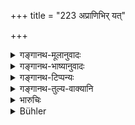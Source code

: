 +++
title = "223 अप्राणिभिर् यत्"

+++

<details><summary>गङ्गानथ-मूलानुवादः</summary>

That which is done through inanimate things is called ‘Gambling’; while what is done through animate things is to be known as ‘Betting.’—(223)
</details>

<details><summary>गङ्गानथ-भाष्यानुवादः</summary>

**(verses 9.220-227)  
**

(No Bāṣhya)
</details>

<details><summary>गङ्गानथ-टिप्पन्यः</summary>

This verse is quoted in *Vivādaratnākara* (p. 610);—in *Parāśaramādhava* (Vyavahāra, p. 388), which explains ‘*aprāṇibhiḥ*,’ as ‘by dice, leather-tablets, sticks and so forth,’ and ‘*prāṇibhiḥ*’, as ‘by cocks and other animals’;—in *Smṛtitattva* (p. 27);—in *Aparārkā*, p. 802;—in
*Mitākṣarā* (2. 199);—in *Vīramitrodaya* (Rājanīti, p. 153), which adds
the following notes—‘*Aprāṇibhiḥ*’, with dice, tablets and so forth;—‘*prāṇibhiḥ*’ with rams, cocks and other animals;—‘gambling’ and ‘prize-fighting’ are names applicable to only such acts as are accompanied by betting; where there is no betting, the act is called ‘sport’ and not deprecated among people;—in *Smṛtisāroddhāra* (p. 333);—in *Nṛsiṃhaprasāda* (Vyavahāra, p. 44b); in *Vivādacintāmaṇī* (Calcutta, p. 166), which explains ‘*aprāṇibhiḥ*’ as dice and the like—in *Smṛticandrikā* (Vyavahāra, p. 19);—and in *Vīramitrodaya* (Vyavahāra 223b).
</details>

<details><summary>गङ्गानथ-तुल्य-वाक्यानि</summary>

*Bṛhaspati* (26.3).—‘When birds, rams, deer or other animals are caused
to fight against one another after a wager has been laid, it is called
*Betting*.’

*Nārada* (17.1).—‘Dishonest *gambling* with dice, small pieces of
leather, little staves of ivory, and *Betting* on birds form the subject of a head of dispute.’
</details>

<details><summary>भारुचिः</summary>

द्यूतसमाह्वयभेदप्रदर्शनार्थम् इदम् अधुनोच्यते-

अप्राणिभिर् यत् क्रियते  
तल् लोके द्यूतम् उच्यते ।  
प्राणिभिः क्रियते यस् तु  
स विज्ञेयः समाह्वयः  ॥ ९.२२३ ॥
</details>

<details><summary>Bühler</summary>

223	When inanimate (things) are used (for staking money on them), that is called among men gambling (dyuta), when animate beings are used (for the same purpose), one must know that to be betting (samahvaya).
</details>
